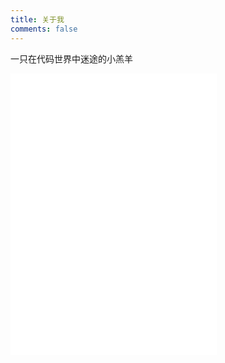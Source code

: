```yaml
---
title: 关于我
comments: false
---
```


一只在代码世界中迷途的小羔羊

<iframe frameborder="no" border="0" marginwidth="0" marginheight="0" width=330 height=450 src="//music.163.com/outchain/player?type=0&id=694725401&auto=1&height=430"></iframe>
